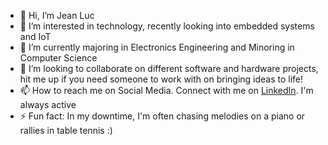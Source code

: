 - 👋 Hi, I’m Jean Luc 
- 👀 I’m interested in technology, recently looking into embedded systems and IoT
- 🌱 I’m currently majoring in Electronics Engineering and Minoring in Computer Science
- 💞️ I’m looking to collaborate on different software and hardware projects, hit me up if you need someone to work with on bringing ideas to life!
- 📫 How to reach me on Social Media. Connect with me on [LinkedIn](www.linkedin.com/in/jean-luc-bazimya-088553268). I'm always active 
- ⚡ Fun fact: In my downtime, I'm often chasing melodies on a piano or rallies in table tennis :)  

<!---
jeanlucbazimya/jeanlucbazimya is a ✨ special ✨ repository because its `README.md` (this file) appears on your GitHub profile.
You can click the Preview link to take a look at your changes.
--->
